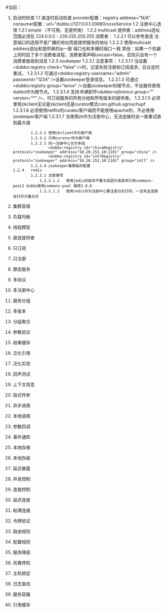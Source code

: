 #当前：
1.  启动时检查
    1.1 直连时启动检查
        provider配置：registry address="N/A" consumer配置：url="dubbo://127.0.0.1:20880/xxxxService
    1.2 注册中心选择
        1.2.1   simple （不可用，无提供类）
        1.2.2   multicast
                提供者：address选址范围必须在 224.0.0.0 - 239.255.255.255
                消费者：
                1.2.2.1 可以参考直连 注意端口的选用不是广播的地址而是提供服务的地址
                1.2.2.2 使用muiticast  address选址和提供者的ip一致 端口也和多播的端口一致
                其他：如果一个机器上同时启了多个消费者进程，消费者需声明unicast=false，否则只会有一个消费者能收到消息
        1.2.3   zookeeper
                1.2.3.1 注意事项：
                    1.2.3.1.1   当设置<dubbo:registry check="false" />时，记录失败注册和订阅请求，后台定时重试。
                    1.2.3.1.2   可通过<dubbo:registry username="admin" password="1234" />设置zookeeper登录信息。
                    1.2.3.1.3   可通过<dubbo:registry group="lance" />设置zookeeper的根节点，不设置将使用dubbo作为根节点。
                    1.2.3.1.4   支持*号通配符<dubbo:reference group="*" version="*" />，可订阅服务的所有分组和所有版本的提供者。
                    1.2.3.1.5   必须使用zkclient无论是zkclient还是curator模式com.github.sgroschupf
                    1.2.3.1.6   必须使用netflix的curator客户端而不能使用apache的，不必使用zookeeper客户端
                    1.2.3.1.7   当使用zk作为注册中心，无法连接时会一直重试直到最大值

                1.2.3.2 使用zkclient作为客户端
                1.2.3.2 只用curator作为客户端
                1.2.3.3 同一注册中心分为多组
                        <dubbo:registry id="chinaRegistry" protocol="zookeeper" address="10.20.153.10:2181" group="china" />
                        <dubbo:registry id="intlRegistry" protocol="zookeeper" address="10.20.153.10:2181" group="intl" />
                1.2.3.4 zookeeper集群版的配置
        1.2.4   redis
                1.2.3.1 注意事项
                    1.2.3.1.1   使用jedis的版本不要太高因为高版本引用commons-pool2 dubbo使用commons-pool 推荐2.0.0
                    1.2.3.1.2   使用redis作为注册中心要注意日志打印，一旦失去连接会打印大量日志
2.  集群容错
3.  负载均衡
4.  线程模型
5.  直连提供者
6.  只订阅
7.  只注册
8.  静态服务
9.  多协议
10. 多注册中心
11. 服务分组
12. 多版本
13. 分组聚合
14. 参数验证
15. 结果缓存
16. 泛化引用
17. 泛化实现
18. 回声测试
19. 上下文信息
20. 隐式传参
21. 异步调用
22. 本地调用
23. 参数回调
24. 事件通知
25. 本地存根
26. 本地伪装
27. 延迟暴露
28. 并发控制
29. 连接控制
30. 延迟连接
31. 粘滞连接
32. 令牌验证
33. 路由规则
34. 配置规则
35. 服务降级
36. 优雅停机
37. 主机绑定
38. 日志查找
39. 服务容器
40. 引用缓存

